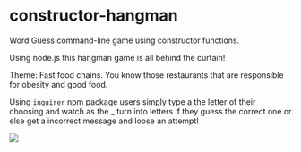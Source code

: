 # constructor-hangman
Word Guess command-line game using constructor functions.

Using node.js this hangman game is all behind the curtain!

Theme: Fast food chains. You know those restaurants that are responsible for obesity and good food. 

Using `inquirer` npm package users simply type a the letter of their choosing and watch as the _ turn into letters if they guess the correct one or else get a incorrect message and loose an attempt!

<img src="http://i68.tinypic.com/244p1mo.png">
